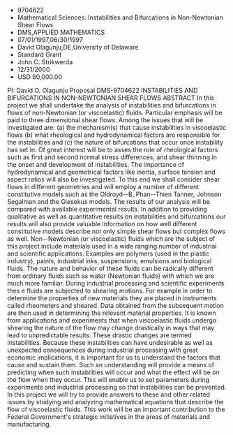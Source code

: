 
* 9704622
* Mathematical Sciences: Instabilities and Bifurcations in Non-Newtonian Shear Flows
* DMS,APPLIED MATHEMATICS
* 07/01/1997,06/30/1997
* David Olagunju,DE,University of Delaware
* Standard Grant
* John C. Strikwerda
* 12/31/2000
* USD 80,000.00

PI: David O. Olagunju Proposal DMS-9704622 INSTABILITIES AND BIFURCATIONS IN
NON-NEWTONIAN SHEAR FLOWS ABSTRACT In this project we shall undertake the
analysis of instabilities and bifurcations in flows of non-Newtonian (or
viscoelastic) fluids. Particular emphasis will be paid to three dimensional
shear flows. Among the issues that will be investigated are: (a) the
mechanism(s) that cause instabilities in viscoelastic flows (b) what rheological
and hydrodynamical factors are responsible for the instabilities and (c) the
nature of bifurcations that occur once instability has set in. Of great interest
will be to asses the role of rheological factors such as first and second normal
stress differences, and shear thinning in the onset and development of
instabilities. The importance of hydrodynamical and geometrical factors like
inertia, surface tension and aspect ratios will also be investigated. To this
end we shall consider shear flows in different geometries and will employ a
number of different constitutive models such as the Oldroyd--B, Phan--Thien
Tanner, Johnson Segalman and the Giesekus models. The results of our analysis
will be compared with available experimental results. In addition to providing
qualitative as well as quantitative results on instabilities and bifurcations
our results will also provide valuable information on how well different
constitutive models describe not only simple shear flows but complex flows as
well. Non--Newtonian (or viscoelastic) fluids which are the subject of this
project include materials used in a wide ranging number of industrial and
scientific applications. Examples are polymers (used in the plastic industry),
paints, industrial inks, suspensions, emulsions and biological fluids. The
nature and behavior of these fluids can be radically different from ordinary
fluids such as water (Newtonian fluids) with which we are much more familiar.
During industrial processing and scientific experiments thes e fluids are
subjected to shearing motions. For example in order to determine the properties
of new materials they are placed in instruments called rheometers and sheared.
Data obtained from the subsequent motion are then used in determining the
relevant material properties. It is known from applications and experiments that
when viscoelastic fluids undergo shearing the nature of the flow may change
drastically in ways that may lead to unpredictable results. These drastic
changes are termed instabilities. Because these instabilities can have
undesirable as well as unexpected consequences during industrial processing with
great economic implications, it is important for us to understand the factors
that cause and sustain them. Such an understanding will provide a means of
predicting when such instabilities will occur and what the effect will be on the
flow when they occur. This will enable us to set parameters during experiments
and industrial processing so that instabilities can be prevented. In this
project we will try to provide answers to these and other related issues by
studying and analyzing mathematical equations that describe the flow of
viscoelastic fluids. This work will be an important contribution to the Federal
Government's strategic initiatives in the areas of materials and manufacturing.
